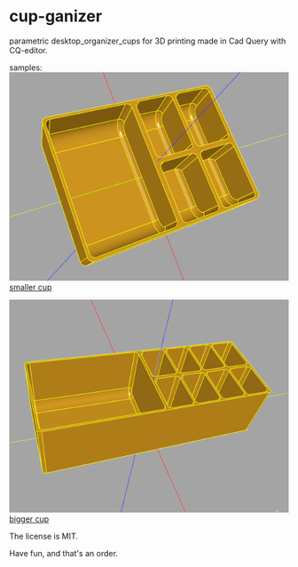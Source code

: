 # cup-ganizer
parametric desktop_organizer_cups for 3D printing made in Cad Query with CQ-editor.


samples:<br>
![smaller cup](https://github.com/fire-h0und/cup-ganizer/blob/main/samples/30-2.png)<br>
[smaller cup](https://github.com/fire-h0und/cup-ganizer/blob/main/samples/30-2.png)

![bigger cup](https://github.com/fire-h0und/cup-ganizer/blob/main/samples/60-4.png)<br>
[bigger cup](https://github.com/fire-h0und/cup-ganizer/blob/main/samples/60-4.png)

The license is MIT.

Have fun, and that's an order.
